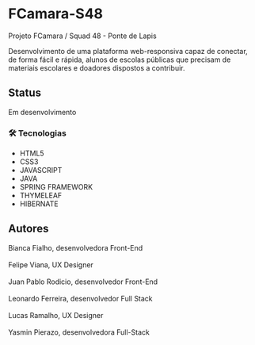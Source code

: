 # FCamara-S48
Projeto FCamara / Squad 48 - 
Ponte de Lapis

Desenvolvimento de uma plataforma web-responsiva capaz de conectar, de forma fácil e rápida, alunos de escolas públicas que precisam 
de materiais escolares e doadores dispostos a contribuir.

## Status
Em desenvolvimento



### 🛠 Tecnologias
- HTML5 <br>
- CSS3 <br>
- JAVASCRIPT <br>
- JAVA <br>
- SPRING FRAMEWORK <br>
- THYMELEAF <br>
- HIBERNATE







## Autores
Bianca Fialho, desenvolvedora Front-End <br>
<br>Felipe Viana, UX Designer <br>
<br>Juan Pablo Rodicio, desenvolvedor Front-End <br>
<br>Leonardo Ferreira, desenvolvedor Full Stack <br>
<br>Lucas Ramalho, UX Designer <br>
<br>Yasmin Pierazo, desenvolvedora Full-Stack
